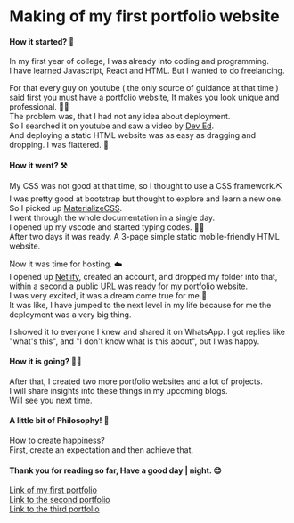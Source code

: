 # Making of my first portfolio website

####  How it started? 🤔
In my first year of college, I was already into coding and programming. <br>
I have learned Javascript, React and HTML. But I wanted to do freelancing. <br>

For that every guy on youtube ( the only source of guidance at that time ) said first you must have a portfolio website, It makes you look unique and professional. 👨‍💼 <br>
The problem was, that I had not any idea about deployment. <br>
So I searched it on youtube and saw a video by [Dev Ed](https://twitter.com/developedbyed). <br>
And deploying a static HTML website was as easy as dragging and dropping. I was flattered. 🤗

#### How it went? ⚒️
My CSS was not good at that time, so I thought to use a CSS framework.⛏️ <br>
I was pretty good at bootstrap but thought to explore and learn a new one. <br>
So I picked up [MaterializeCSS](https://materializecss.com). <br>
I went through the whole documentation in a single day. <br>
I opened up my vscode and started typing codes. 🧑‍💻 <br>
After two days it was ready. A 3-page simple static mobile-friendly HTML website.

Now it was time for hosting. ☁️ <br>
I opened up [Netlify](https://www.netlify.com/), created an account, and dropped my folder into that, within a second a public URL was ready for my portfolio website. <br>
I was very excited, it was a dream come true for me.🔮<br>
It was like, I have jumped to the next level in my life because for me the deployment was a very big thing. <br>

I showed it to everyone I knew and shared it on WhatsApp. I got replies like "what's this", and  "I don't know what is this about", but I was happy.

#### How it is going? 🚶‍♂️
After that, I created two more portfolio websites and a lot of projects. <br>
I will share insights into these things in my upcoming blogs. <br>
Will see you next time.

#### A little bit of Philosophy! 📖
How to create happiness? <br>
First, create an expectation and then achieve that.


#### Thank you for reading so far, Have a good day | night. 😊

[Link of my first portfolio](https://compassionate-mccarthy-aacaae.netlify.app/index.html) <br>
[Link to the second portfolio](https://portfolio-2-nine.vercel.app/) <br>
[Link to the third portfolio](https://ahmad-raza.vercel.app/) <br>





